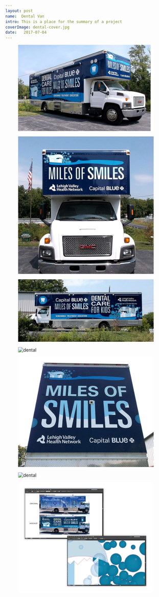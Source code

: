 ```yaml
---
layout: post
name:  Dental Van
intro: This is a place for the summary of a project
coverImage: dental-cover.jpg
date:   2017-07-04
---
```



<figure>
    <img src="../img/dental-1.jpg" alt="dental" />
</figure>
<figure>
    <img src="../img/dental-2.jpg" alt="dental" />
</figure>
<figure>
    <img src="../img/dental-3.jpg" alt="dental" />
</figure>
<figure>
    <img src="../img/dental-4.jpg" alt="dental" />
</figure>
<figure>
    <img src="../img/dental-5.jpg" alt="dental" />
</figure>
<figure>
    <img src="../img/dental-6.jpeg" alt="dental" />
</figure>
<figure>
    <img src="../img/dental-7.jpg" alt="dental" />
</figure>
